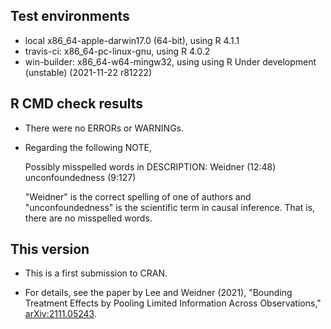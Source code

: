 ## Test environments
* local x86_64-apple-darwin17.0 (64-bit), using R 4.1.1
* travis-ci: x86_64-pc-linux-gnu, using R 4.0.2
* win-builder: x86_64-w64-mingw32, using using R Under development (unstable) (2021-11-22 r81222)

## R CMD check results
* There were no ERRORs or WARNINGs. 

* Regarding the following NOTE,

	Possibly misspelled words in DESCRIPTION:
    	Weidner (12:48)
    	unconfoundedness (9:127)

	"Weidner" is the correct spelling of one of authors and "unconfoundedness" is the scientific term in causal inference. That is, there are no misspelled words.  

## This version
* This is a first submission to CRAN.

* For details, see the paper by Lee and Weidner (2021), "Bounding Treatment Effects by Pooling Limited Information Across Observations," <arXiv:2111.05243>.

